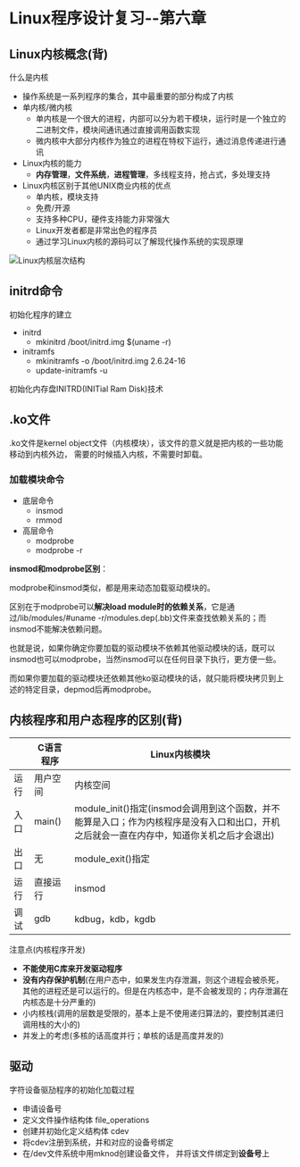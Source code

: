 # Linux程序设计复习--第六章

## Linux内核概念(背)

什么是内核

* 操作系统是一系列程序的集合，其中最重要的部分构成了内核
* 单内核/微内核
  - 单内核是一个很大的进程，内部可以分为若干模块，运行时是一个独立的二进制文件，模块间通讯通过直接调用函数实现
  - 微内核中大部分内核作为独立的进程在特权下运行，通过消息传递进行通讯
* Linux内核的能力
  * **内存管理**，**文件系统**，**进程管理**，多线程支持，抢占式，多处理支持
* Linux内核区别于其他UNIX商业内核的优点
  * 单内核，模块支持
  * 免费/开源
  * 支持多种CPU，硬件支持能力非常强大
  * Linux开发者都是非常出色的程序员
  * 通过学习Linux内核的源码可以了解现代操作系统的实现原理

![Linux内核层次结构](../rui文档/大三第二学期/学期一/Linux程序设计/Linux程序设计课堂笔记/img/Linux内核层次结构.png)



## initrd命令

初始化程序的建立

* initrd
  * mkinitrd /boot/initrd.img $(uname -r)
* initramfs
  * mkinitramfs -o /boot/initrd.img 2.6.24-16
  * update-initramfs -u





初始化内存盘INITRD(INITial Ram Disk)技术





## .ko文件

.ko文件是kernel object文件（内核模块），该文件的意义就是把内核的一些功能移动到内核外边， 需要的时候插入内核，不需要时卸载。



### 加载模块命令

* 底层命令 
  * insmod 
  * rmmod
* 高层命令
  * modprobe
  * modprobe -r



**insmod和modprobe区别**：

modprobe和insmod类似，都是用来动态加载驱动模块的。

区别在于modprobe可以**解决load module时的依赖关系**，它是通过/lib/modules/#uname -r/modules.dep(.bb)文件来查找依赖关系的；而insmod不能解决依赖问题。

也就是说，如果你确定你要加载的驱动模块不依赖其他驱动模块的话，既可以insmod也可以modprobe，当然insmod可以在任何目录下执行，更方便一些。

而如果你要加载的驱动模块还依赖其他ko驱动模块的话，就只能将模块拷贝到上述的特定目录，depmod后再modprobe。





## 内核程序和用户态程序的区别(背)

|      | C语言程序 | Linux内核模块                                                |
| ---- | --------- | ------------------------------------------------------------ |
| 运行 | 用户空间  | 内核空间                                                     |
| 入口 | main()    | module_init()指定(insmod会调用到这个函数，并不能算是入口；作为内核程序是没有入口和出口，开机之后就会一直在内存中，知道你关机之后才会退出) |
| 出口 | 无        | module_exit()指定                                            |
| 运行 | 直接运行  | insmod                                                       |
| 调试 | gdb       | kdbug，kdb，kgdb                                             |

注意点(内核程序开发)

* **不能使用C库来开发驱动程序**
* **没有内存保护机制**(在用户态中，如果发生内存泄漏，则这个进程会被杀死，其他的进程还是可以运行的。但是在内核态中，是不会被发现的；内存泄漏在内核态是十分严重的)
* 小内核栈(调用的层数是受限的，基本上是不使用递归算法的，要控制其递归调用栈的大小的)
* 并发上的考虑(多核的话高度并行；单核的话是高度并发的)



## 驱动

字符设备驱劢程序的初始化加载过程

- 申请设备号
- 定义文件操作结构体 file_operations
- 创建并初始化定义结构体 cdev
- 将cdev注册到系统，并和对应的设备号绑定
- 在/dev文件系统中用mknod创建设备文件， 并将该文件绑定到**设备号**上